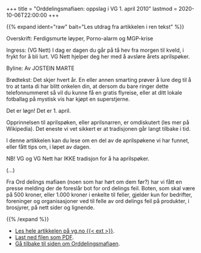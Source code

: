 +++
title = "Orddelingsmafiaen: oppslag i VG 1. april 2010"
lastmod = 2020-10-06T22:00:00
+++

<!-- markdownlint-disable MD034 -->

{{% expand
	ident="raw"
	bait="Les utdrag fra artikkelen i ren tekst"
%}}

Overskrift: Ferdigsmurte løyper, Porno-alarm og MGP-krise

Ingress: (VG Nett) I dag er dagen du går på tå hev fra morgen til kveld, i frykt for å bli lurt. VG Nett hjelper deg her med å avsløre årets aprilspøker.

Byline: Av JOSTEIN MARTE

Brødtekst: Det skjer hvert år. En eller annen smarting prøver å lure deg til å tro at tanta di har blitt onkelen din, at dersom du bare ringer dette telefonnummeret så vil du kunne få en gratis flyreise, eller at ditt lokale fotballag på mystisk vis har kjøpt en superstjerne.

Det er løgn! Det er 1. april.

Opprinnelsen til aprilspøken, eller aprilsnarren, er omdiskutert (les mer på Wikipedia). Det eneste vi vet sikkert er at tradisjonen går langt tilbake i tid.

I denne artikkelen kan du lese om en del av de aprilspøkene vi har funnet, eller fått tips om, i løpet av dagen.

NB! VG og VG Nett har IKKE tradisjon for å ha aprilspøker.

(…)

Fra Ord delings mafiaen (noen som har hørt om dem før?) har vi fått en presse melding der de foreslår bot for ord delings feil. Boten, som skal være på 500 kroner, eller 1.000 kroner i enkelte til feller, gjelder kun for bedrifter, foreninger og organisasjoner ved til felle av ord delings feil på produkter, i brosjyrer, på nett sider og lignende.

{{% /expand %}}

- [Les hele artikkelen på vg.no {{< ext >}}][vg].
- [Last ned filen som PDF](vg.pdf).
- [Gå tilbake til siden om Orddelingsmafiaen](../orddelingsmafiaen).

[vg]: https://www.vg.no/nyheter/innenriks/i/6LvxL/ferdigsmurte-loeyper-porno-alarm-og-mgp-krise